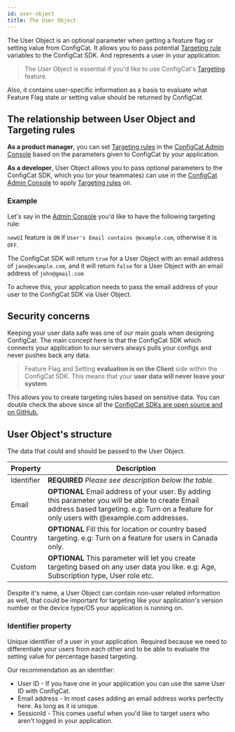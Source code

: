 ```yaml
---
id: user-object
title: The User Object
---
```


The User Object is an optional parameter when getting a feature flag or setting value from ConfigCat. 
It allows you to pass potential [Targeting rule](advanced/targeting.md) variables to the ConfigCat SDK.
And represents a user in your application. 

>The *User Object* is essential if you'd like to use ConfigCat's [Targeting](advanced/targeting.md) feature.

Also, it contains user-specific information as a basis to evaluate what Feature Flag state or setting value should be returned by ConfigCat.

## The relationship between User Object and Targeting rules

**As a product manager**, you can set [Targeting rules](advanced/targeting.md) in the <a href="https://configcat.com/App" target="_blank">ConfigCat Admin Console</a> based on the parameters given to ConfigCat by your application.

**As a developer**, User Object allows you to pass optional parameters to the ConfigCat SDK, which you (or your teammates) can use in the <a href="https://configcat.com/App" target="_blank">ConfigCat Admin Console</a> to apply [Targeting rules](advanced/targeting.md) on.

### Example
Let's say in the <a href="https://configcat.com/App" target="_blank">Admin Console</a> you'd like to have the following targeting rule:

`newUI` feature is `ON` if `User's Email contains @example.com`, otherwise it is `OFF`.

The ConfigCat SDK will return `true` for a User Object with an email address of `jane@example.com`, and it will return `false` for a User Object with an email address of `john@gmail.com`

To achieve this, your application needs to pass the email address of your user to the ConfigCat SDK via User Object.

## Security concerns
Keeping your user data safe was one of our main goals when designing ConfigCat. The main concept here is that the ConfigCat SDK which connects your application to our servers always pulls your configs and never pushes back any data.

>Feature Flag and Setting **evaluation is on the Client** side within the ConfigCat SDK. This means that your **user data will never leave your system**. 

This allows you to create targeting rules based on sensitive data.
You can double check the above since all the <a href="https://github.com/configcat" target="_blank">ConfigCat SDKs are open source and on GitHub.</a>

## User Object's structure

The data that could and should be passed to the User Object.

Property|Description
---|---
Identifier|**REQUIRED** *Please see description below the table.*
Email|**OPTIONAL** Email address of your user. By adding this parameter you will be able to create Email address based targeting. e.g: Turn on a feature for only users with @example.com addresses.
Country|**OPTIONAL** Fill this for location or country based targeting. e.g: Turn on a feature for users in Canada only.
Custom|**OPTIONAL** This parameter will let you create targeting based on any user data you like. e.g: Age, Subscription type, User role etc.

Despite it's name, a User Object can contain non-user related information as well, that could be important for targeting like your application's version number or the device type/OS your application is running on.

### Identifier property
Unique identifier of a user in your application. Required because we need to differentiate your users  from each other and to be able to evaluate the setting value for percentage based targeting.

Our recommendation as an identifier:
- User ID - If you have one in your application you can use the same User ID with ConfigCat.
- Email address - In most cases adding an email address works perfectly here. As long as it is unique.
- SessionId - This comes useful when you'd like to target users who aren't logged in your application.




